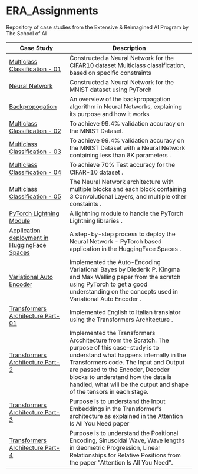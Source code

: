 # ERA_Assignments
Repository of case studies from the Extensive &amp; Reimagined AI Program by The School of AI

| Case Study | Description |
|------------|-------------|
| [Multiclass Classification - 01](https://github.com/bala1802/ERA/tree/main/Session-9) | Constructed a Neural Network for the CIFAR10 dataset Multiclass classification, based on specific constraints |
| [Neural Network](https://github.com/bala1802/ERA/tree/main/Session-5) | Constructed a Neural Network for the MNIST dataset using PyTorch |
| [Backpropogation](https://github.com/bala1802/ERA/tree/main/Session-6/Part-1) | An overview of the backpropagation algorithm in Neural Networks, explaining its purpose and how it works |
| [Multiclass Classification - 02](https://github.com/bala1802/ERA/tree/main/Session-6/Part-2) | To achieve 99.4% validation accuracy on the MNIST Dataset. |
| [Multiclass Classification - 03](https://github.com/bala1802/ERA/tree/main/Session-7) | To achieve 99.4% validation accuracy on the MNIST Dataset with a Neural Network containing less than 8K parameters . |
| [Multiclass Classification - 04](https://github.com/bala1802/ERA/tree/main/Session-8) | To achieve 70% Test accuracy for the CIFAR-10 dataset  . |
| [Multiclass Classification - 05](https://github.com/bala1802/ERA/tree/main/Session-9) | The Neural Network architecture with multiple blocks and each block containing 3 Convolutional Layers, and multiple other constaints  . |
| [PyTorch Lightning Module](https://github.com/bala1802/lightning_module) | A lightning module to handle the PyTorch Lightning libraries  . |
| [Application deployment in HuggingFace Spaces](https://github.com/bala1802/ERA-Session-12) | A step-by-step process to deploy the Neural Network - PyTorch based application in the HuggingFace Spaces  . |
| [Variational Auto Encoder](https://github.com/bala1802/Variational_Auto_Encoder) | Implemented the Auto-Encoding Variational Bayes by Diederik P. Kingma and Max Welling paper from the scratch using PyTorch to get a good understanding on the concepts used in Variational Auto Encoder  . |
| [Transformers Architecture Part-01](https://github.com/bala1802/ERA-Session-15) | Implemented English to Italian translator using the Transformers Architecture  . |
| [Transformers Architecture Part-2](https://github.com/bala1802/Neural-Networks-and-Deep-Learning/blob/master/Transformers/Experiment01/README.md) | Implemented the Transformers Arcchitecture from the Scratch. The purpose of this case-study is to understand what happens internally in the Transformers code. The Input and Output are passed to the Encoder, Decoder blocks to understand how the data is handled, what will be the output and shape of the tensors in each stage. |
| [Transformers Architecture Part-3](https://github.com/bala1802/Neural-Networks-and-Deep-Learning/blob/master/Transformers/Experiment02/Understanding%20Input%20Embedding%20Layer.ipynb) | Purpose is to understand the Input Embeddings in the Transformer's architecture as explained in the Attention Is All You Need paper |
| [Transformers Architecture Part-4](https://github.com/bala1802/Neural-Networks-and-Deep-Learning/blob/master/Transformers/Experiment02/Understanding%20Positional%20Encoding%20Layer.ipynb) | Purpose is to understand the Positional Encoding, Sinusoidal Wave, Wave lengths in Geometric Progression, Linear Relationships for Relative Positions from the paper "Attention Is All You Need".  |
